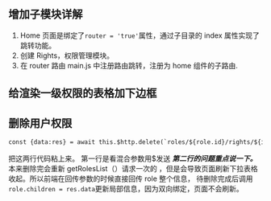 ## 增加子模块详解

1. Home 页面是绑定了`router = 'true'`属性，通过子目录的 index 属性实现了跳转功能。
2. 创建 Rights，权限管理模块。
3. 在 router 路由 main.js 中注册路由跳转，注册为 home 组件的子路由.

## 给渲染一级权限的表格加下边框

## 删除用户权限

```html
const {data:res} = await this.$http.delete(`roles/${role.id}/rights/${id}`) role.children = res.data
```

把这两行代码粘上来。 第一行是看混合参数用\$发送
**_第二行的问题重点说一下。_**
本来删除完会重新 getRolesList（）请求一次的 ，但是会导致页面刷新下拉表格收起。所以前端在回传参数的时候直接回传 role 整个信息， 待删除完成后调用`role.children = res.data`更新局部信息，因为双向绑定，页面不会刷新。
